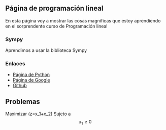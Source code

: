 <script src='https://cdnjs.cloudflare.com/ajax/libs/mathjax/2.7.5/MathJax.js?config=TeX-MML-AM_CHTML' async></script>

## Página de programación lineal

En esta página voy a mostrar las cosas magnificas que estoy aprendiendo en el sorprendente curso de Programación lineal

### Sympy

Aprendimos a usar la biblioteca Sympy

### Enlaces

- [Página de Python](https://www.python.org/)
- [Página de Google](https://www.google.com/)
- [Github](https://www.github.com)

## Problemas

Maximizar \(z=x_1+x_2\) Sujeto a $$x_1\geq 0$$